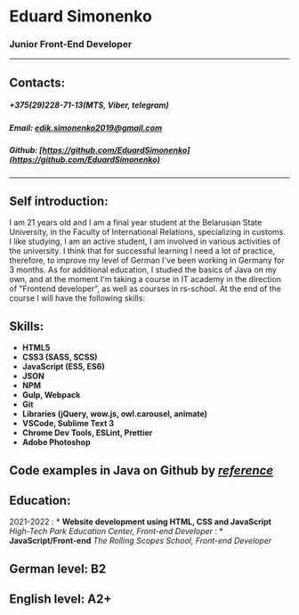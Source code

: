 # Eduard Simonenko
### Junior Front-End Developer
***
## Contacts:
##### +375(29)228-71-13(MTS, Viber, telegram)
##### Email: edik.simonenko2019@gmail.com
##### Github: [https://github.com/EduardSimonenko](https://github.com/EduardSimonenko)
***
## Self introduction:
I am 21 years old and I am a final year student at the Belarusian State University, in the Faculty of International Relations, specializing in customs. I like studying, I am an active student, I am involved in various activities of the university. I think that for successful learning I need a lot of practice, therefore, to improve my level of German I've been working in Germany for 3 months. As for additional education, I studied the basics of Java on my own, and at the moment I'm taking a course in IT academy in the direction of "Frontend developer", as well as courses in rs-school. At the end of the course I will have the following skills: 
## Skills:
+ **HTML5**
+ **CSS3 (SASS, SCSS)**
+ **JavaScript (ES5, ES6)**
+ **JSON**
+ **NPM**
+ **Gulp, Webpack**
+ **Git**
+ **Libraries (jQuery, wow.js, owl.carousel, animate)**
+ **VSCode, Sublime Text 3**
+ **Chrome Dev Tools, ESLint, Prettier**
+ **Adobe Photoshop**

## Сode examples in Java on Github by *[reference](https://github.com/EduardSimonenko/Game-Rock-Paper-Scissors)*

## Education:

2021-2022
: * **Website development using HTML, CSS and JavaScript**
*High-Tech Park Education Center, Front-end Developer*
: * **JavaScript/Front-end**
*The Rolling Scopes School, Front-end Developer*

## German level: B2
## English level: A2+
